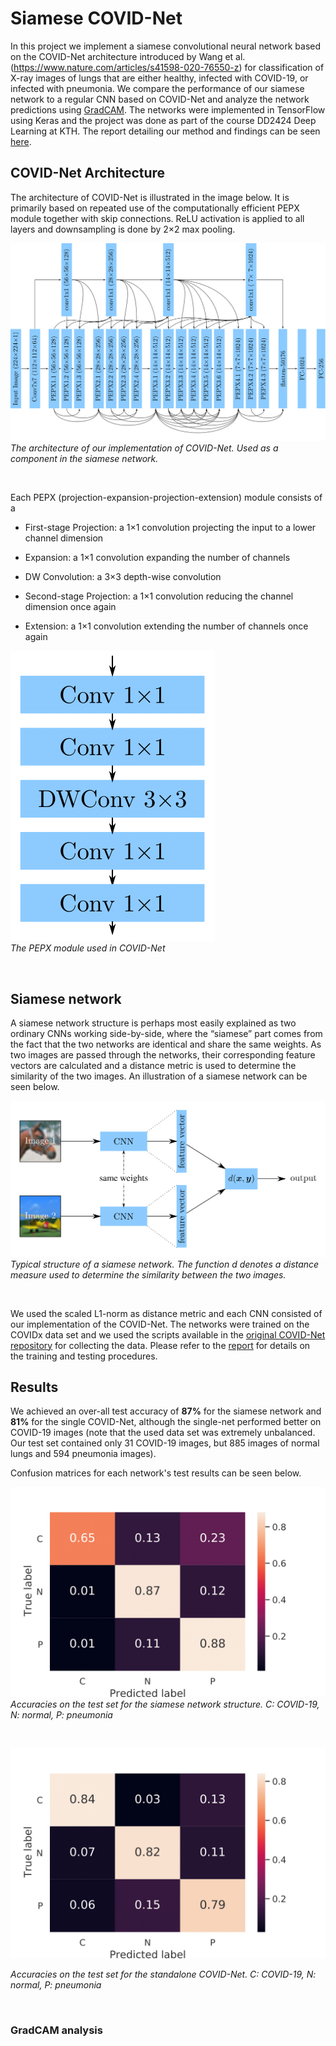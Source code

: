 # Siamese COVID-Net

In this project we implement a siamese convolutional neural network based on the COVID-Net architecture introduced by Wang et al. (https://www.nature.com/articles/s41598-020-76550-z) for classification of X-ray images of lungs that are either healthy, infected with COVID-19, or infected with pneumonia. We compare the performance of our siamese network to a regular CNN based on COVID-Net and analyze the network predictions using [GradCAM](https://openaccess.thecvf.com/content_iccv_2017/html/Selvaraju_Grad-CAM_Visual_Explanations_ICCV_2017_paper.html). The networks were implemented in TensorFlow using Keras and the project was done as part of the course DD2424 Deep Learning at KTH. The report detailing our method and findings can be seen [here](report.pdf).

## COVID-Net Architecture 

The architecture of COVID-Net is illustrated in the image below. It is primarily based on repeated use of the computationally efficient PEPX module together with skip connections. ReLU activation is applied to all layers and downsampling is done by 2×2 max pooling.

![COVID-Net-architecure](/figures/COVID-Net-architecture.png)
*The architecture of our implementation of COVID-Net. Used as a component in the siamese network.*

&nbsp;

Each PEPX (projection-expansion-projection-extension) module consists of a 

* First-stage Projection: a 1×1 convolution projecting the input to a lower channel dimension

* Expansion: a 1×1 convolution expanding the number of channels

* DW Convolution: a 3×3 depth-wise convolution

* Second-stage Projection: a 1×1 convolution reducing the channel dimension once again

* Extension: a 1×1 convolution extending the number of channels once again

![pepx](/figures/pepx.png)  
*The PEPX module used in COVID-Net*

&nbsp;

## Siamese network

A siamese network structure is perhaps most easily explained as two ordinary CNNs working side-by-side,
where the “siamese” part comes from the fact that the two networks are identical and share the same weights. 
As two images are passed through the networks, their corresponding feature vectors are calculated and a distance metric is used 
to determine the similarity of the two images. An illustration of a siamese network can be seen below.

![siamese-net](/figures/siamese-arch.png)
*Typical structure of a siamese network. The function d denotes a distance measure used to determine the similarity between the two images.*

&nbsp;

We used the scaled L1-norm as distance metric and each CNN consisted of our implementation of the COVID-Net. The networks were trained on the COVIDx data set and we used the scripts
available in the [original COVID-Net repository](https://github.com/lindawangg/COVID-Net) for collecting the data. Please refer to the [report](report.pdf) for details on the training and testing procedures.  

## Results 

We achieved an over-all test accuracy of **87%** for the siamese network and **81%** for the single COVID-Net, although the single-net performed better on COVID-19 images (note that the used data set was extremely unbalanced. Our test set contained only 31 COVID-19 images, but 885 images of normal lungs and 594 pneumonia images).

Confusion matrices for each network's test results can be seen below.

![](/figures/confusion-matrix-siamese.png)
*Accuracies on the test set for the siamese network structure. C: COVID-19, N: normal, P: pneumonia*

&nbsp;

![](/figures/confusion-matrix-single-net.png)

*Accuracies on the test set for the standalone COVID-Net. C: COVID-19, N: normal, P: pneumonia*

&nbsp;

### GradCAM analysis 



